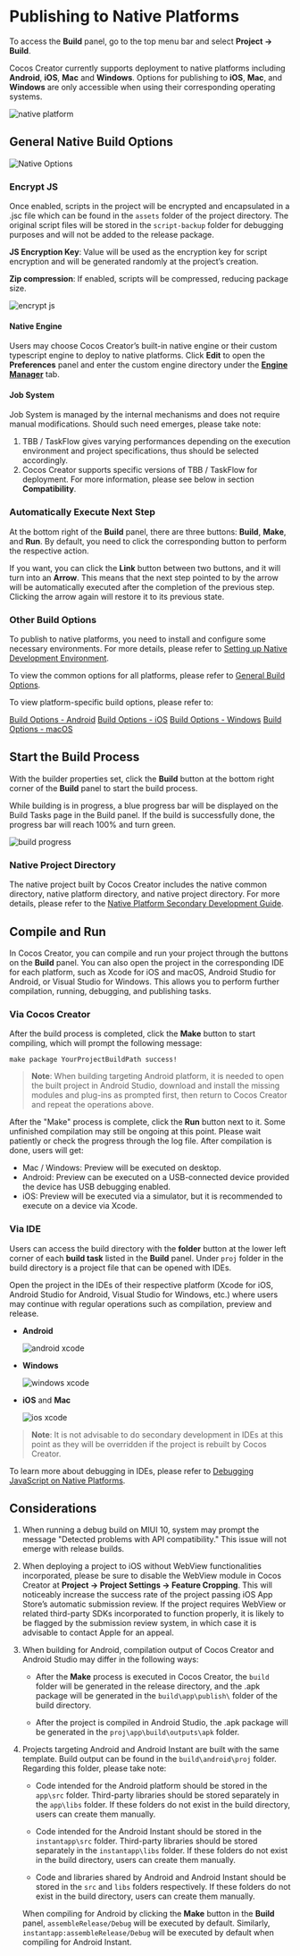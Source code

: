 # Publishing to Native Platforms

To access the **Build** panel, go to the top menu bar and select **Project -> Build**.

Cocos Creator currently supports deployment to native platforms including **Android**, **iOS**, **Mac** and **Windows**. Options for publishing to **iOS**, **Mac**, and **Windows** are only accessible when using their corresponding operating systems.

![native platform](publish-native/native-platform.png)

## General Native Build Options

![Native Options](publish-native/native-options.png)

### Encrypt JS

Once enabled, scripts in the project will be encrypted and encapsulated in a .jsc file which can be found in the `assets` folder of the project directory. The original script files will be stored in the `script-backup` folder for debugging purposes and will not be added to the release package.

**JS Encryption Key**: Value will be used as the encryption key for script encryption and will be generated randomly at the project’s creation.

**Zip compression**: If enabled, scripts will be compressed, reducing package size.

![encrypt js](publish-native/encrypt-js.png)

#### Native Engine

Users may choose Cocos Creator’s built-in native engine or their custom typescript engine to deploy to native platforms. Click **Edit** to open the **Preferences** panel and enter the custom engine directory under the **[Engine Manager](../preferences/index.md#engine-manager)** tab.

#### Job System

Job System is managed by the internal mechanisms and does not require manual modifications. Should such need emerges, please take note:

1. TBB / TaskFlow gives varying performances depending on the execution environment and project specifications, thus should be selected accordingly.
2. Cocos Creator supports specific versions of TBB / TaskFlow for deployment. For more information, please see below in section **Compatibility**.

### Automatically Execute Next Step

At the bottom right of the **Build** panel, there are three buttons: **Build**, **Make**, and **Run**. By default, you need to click the corresponding button to perform the respective action.

If you want, you can click the **Link** button between two buttons, and it will turn into an **Arrow**. This means that the next step pointed to by the arrow will be automatically executed after the completion of the previous step. Clicking the arrow again will restore it to its previous state.

### Other Build Options

To publish to native platforms, you need to install and configure some necessary environments. For more details, please refer to [Setting up Native Development Environment](setup-native-development.md).

To view the common options for all platforms, please refer to [General Build Options](build-options.md).

To view platform-specific build options, please refer to:

[Build Options - Android](./android/build-options-android.md)
[Build Options - iOS](./ios/build-options-ios.md)
[Build Options - Windows](./windows/build-options-windows.md)
[Build Options - macOS](./mac/build-options-mac.md)

## Start the Build Process

With the builder properties set, click the **Build** button at the bottom right corner of the **Build** panel to start the build process.

While building is in progress, a blue progress bar will be displayed on the Build Tasks page in the Build panel. If the build is successfully done, the progress bar will reach 100% and turn green.

![build progress](publish-native/build-progress-windows.png)

### Native Project Directory

The native project built by Cocos Creator includes the native common directory, native platform directory, and native project directory. For more details, please refer to the [Native Platform Secondary Development Guide](../../advanced-topics/native-secondary-development.md).

## Compile and Run

In Cocos Creator, you can compile and run your project through the buttons on the **Build** panel. You can also open the project in the corresponding IDE for each platform, such as Xcode for iOS and macOS, Android Studio for Android, or Visual Studio for Windows. This allows you to perform further compilation, running, debugging, and publishing tasks.

### Via Cocos Creator

After the build process is completed, click the **Make** button to start compiling, which will prompt the following message:

`make package YourProjectBuildPath success!`

> **Note**: When building targeting Android platform, it is needed to open the built project in Android Studio, download and install the missing modules and plug-ins as prompted first, then return to Cocos Creator and repeat the operations above.

After the "Make" process is complete, click the **Run** button next to it. Some unfinished compilation may still be ongoing at this point. Please wait patiently or check the progress through the log file. After compilation is done, users will get:

- Mac / Windows: Preview will be executed on desktop.
- Android: Preview can be executed on a USB-connected device provided the device has USB debugging enabled.
- iOS: Preview will be executed via a simulator, but it is recommended to execute on a device via Xcode.

### Via IDE

Users can access the build directory with the **folder** button at the lower left corner of each **build task** listed in the **Build** panel. Under `proj` folder in the build directory is a project file that can be opened with IDEs.

Open the project in the IDEs of their respective platform (Xcode for iOS, Android Studio for Android, Visual Studio for Windows, etc.) where users may continue with regular operations such as compilation, preview and release.

- **Android**

  ![android xcode](publish-native/android-studio.png)

- **Windows**

  ![windows xcode](publish-native/windows-vs.png)

- **iOS** and **Mac**

  ![ios xcode](publish-native/ios-xcode.png)

> **Note**: It is not advisable to do secondary development in IDEs at this point as they will be overridden if the project is rebuilt by Cocos Creator.

To learn more about debugging in IDEs, please refer to [Debugging JavaScript on Native Platforms](debug-jsb.md).

## Considerations

1. When running a debug build on MIUI 10, system may prompt the message "Detected problems with API compatibility." This issue will not emerge with release builds.

2. When deploying a project to iOS without WebView functionalities incorporated, please be sure to disable the WebView module in Cocos Creator at **Project -> Project Settings -> Feature Cropping**. This will noticeably increase the success rate of the project passing iOS App Store’s automatic submission review. If the project requires WebView or related third-party SDKs incorporated to function properly, it is likely to be flagged by the submission review system, in which case it is advisable to contact Apple for an appeal.

3. When building for Android, compilation output of Cocos Creator and Android Studio may differ in the following ways:

    - After the **Make** process is executed in Cocos Creator, the `build` folder will be generated in the release directory, and the .apk package will be generated in the `build\app\publish\` folder of the build directory.

    - After the project is compiled in Android Studio, the .apk package will be generated in the `proj\app\build\outputs\apk` folder.

4. Projects targeting Android and Android Instant are built with the same template. Build output can be found in the `build\android\proj` folder. Regarding this folder, please take note:

    - Code intended for the Android platform should be stored in the `app\src` folder. Third-party libraries should be stored separately in the `app\libs` folder. If these folders do not exist in the build directory, users can create them manually.

    - Code intended for the Android Instant should be stored in the `instantapp\src` folder. Third-party libraries should be stored separately in the `instantapp\libs` folder. If these folders do not exist in the build directory, users can create them manually.

    - Code and libraries shared by Android and Android Instant should be stored in the `src` and `libs` folders respectively. If these folders do not exist in the build directory, users can create them manually.

    When compiling for Android by clicking the **Make** button in the **Build** panel, `assembleRelease/Debug` will be executed by default. Similarly, `instantapp:assembleRelease/Debug` will be executed by default when compiling for Android Instant.
